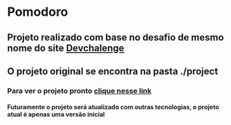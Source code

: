 # Pomodoro

## Projeto realizado com base no desafio de mesmo nome do site [Devchalenge](https://devchallenge.vercel.app/)

## O projeto original se encontra na pasta ./project

### Para ver o projeto pronto [clique nesse link](https://gabriel-tapes.github.io/pomodoro/index.html)

#### Futuramente o projeto será atualizado com outras tecnologias, o projeto atual é apenas uma versão inicial
